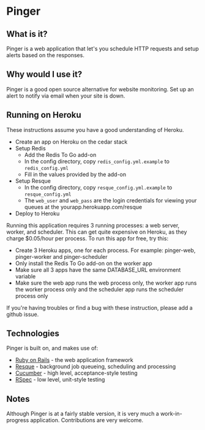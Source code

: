 # Pinger

## What is it?

Pinger is a web application that let's you schedule HTTP requests and setup alerts based on the responses.

## Why would I use it?

Pinger is a good open source alternative for website monitoring. Set up an alert to notify via email when your site is down.

## Running on Heroku

These instructions assume you have a good understanding of Heroku.

* Create an app on Heroku on the cedar stack
* Setup Redis
  * Add the Redis To Go add-on
  * In the config directory, copy `redis_config.yml.example` to `redis_config.yml`
  * Fill in the values provided by the add-on
* Setup Resque
  * In the config directory, copy `resque_config.yml.example` to `resque_config.yml`
  * The `web_user` and `web_pass` are the login credentials for viewing your queues at the yourapp.herokuapp.com/resque
* Deploy to Heroku

Running this application requires 3 running processes: a web server, worker, and scheduler. This can get quite expensive on Heroku, as they charge $0.05/hour per process. To run this app for free, try this:

* Create 3 Heroku apps, one for each process. For example: pinger-web, pinger-worker and pinger-scheduler
* Only install the Redis To Go add-on on the worker app
* Make sure all 3 apps have the same DATABASE_URL environment variable
* Make sure the web app runs the web process only, the worker app runs the worker process only and the scheduler app runs the scheduler process only

If you're having troubles or find a bug with these instruction, please add a github issue.

## Technologies

Pinger is built on, and makes use of:

* [Ruby on Rails](http://rubyonrails.org) - the web application framework
* [Resque](https://rubygems.org/gems/resque) - background job queueing, scheduling and processing
* [Cucumber](https://rubygems.org/gems/cucumber) - high level, acceptance-style testing
* [RSpec](https://rubygems.org/gems/rspec) - low level, unit-style testing

## Notes

Although Pinger is at a fairly stable version, it is very much a work-in-progress application. Contributions are very welcome.